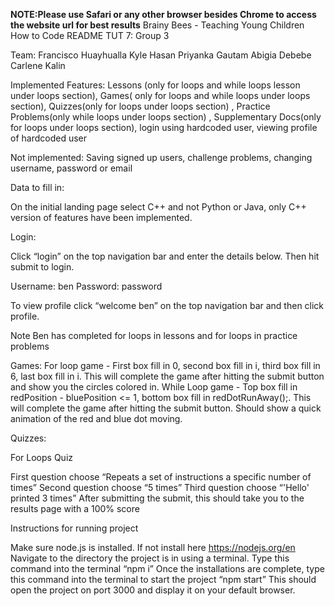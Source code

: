 **NOTE:Please use Safari or any other browser besides Chrome to access the website url for best results**
Brainy Bees - Teaching Young Children How to Code
README 
TUT 7: Group 3

Team:
Francisco Huayhualla
Kyle Hasan
Priyanka Gautam
Abigia Debebe
Carlene Kalin



Implemented Features: Lessons (only for loops and while loops lesson under loops section), Games( only for loops and while loops under loops section), Quizzes(only for loops under loops section) , Practice Problems(only while loops under loops section) , Supplementary Docs(only for loops under loops section), login using hardcoded user, viewing profile of hardcoded user

Not implemented: Saving signed up users, challenge problems, changing username, password or email


Data to fill in:

On the initial landing page select C++ and not Python or Java, only C++ version of features have been implemented.

Login:

Click “login” on the top navigation bar and enter the details below. Then hit submit to login.

Username: ben
Password: password

To view profile click “welcome ben” on the top navigation bar and then click profile.

Note Ben has completed for loops in lessons and for loops in practice problems

Games:
 For loop game - First box fill in 0, second box fill in i, third box fill in 6, last box fill in i. This will complete the game after hitting the submit button and show you the circles colored in.
While Loop game - Top box fill in  redPosition - bluePosition <= 1, bottom box fill in redDotRunAway();. This will complete the game after hitting the submit button. Should show a quick animation of the red and blue dot moving.


Quizzes:

For Loops Quiz

First question choose “Repeats a set of instructions a specific number of times”
Second question choose “5 times”
Third question choose “'Hello' printed 3 times”
After submitting the submit, this should take you to the results page with a 100% score


Instructions for running project

Make sure node.js is installed. If not install here https://nodejs.org/en
Navigate to the directory the project is in using a terminal.
Type this command into the terminal “npm i”
Once the installations are complete, type this command into the terminal to start the project “npm start”
This should open the project on port 3000 and display it on your default browser.




